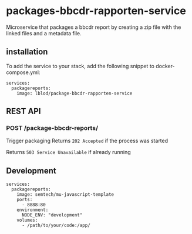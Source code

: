 # packages-bbcdr-rapporten-service
Microservice that packages a bbcdr report by creating a zip file with the linked files and a metadata file.

## installation
To add the service to your stack, add the following snippet to docker-compose.yml:

```
services:
  packagereports:
    image: lblod/package-bbcdr-rapporten-service
```

## REST API
### POST /package-bbcdr-reports/
Trigger packaging
Returns `202 Accepted` if the process was started

Returns `503 Service Unavailable` if already running

## Development

```
services:
  packagereports:
    image: semtech/mu-javascript-template
    ports:
      - 8888:80
    environment:
      NODE_ENV: "development"
    volumes:
      - /path/to/your/code:/app/
```
